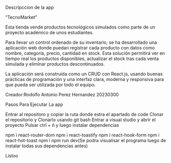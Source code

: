 Descripccion de la app

“TecnoMarket”

Esta tienda vende productos tecnológicos simulados como
parte de un proyecto académico de unos estudiantes.

Para llevar un control ordenado de su
inventario, se ha desarrollado una aplicación web donde
puedan registrar cada producto con datos como nombre, categoría, precio,
cantidad en stock. Esta solución permitirá ver en tiempo real los productos
disponibles, actualizar el stock tras cada venta simulada y eliminar productos
descontinuados.

La aplicación será construida como un CRUD con React.js,
usando buenas prácticas de programación y una interfaz clara, moderna y
responsiva para que pueda ser utilizada por todo el equipo.


Creador:Rodolfo Antonio Perez Hernandez 20230300

Pasos Para Ejecutar La app

Entrar al repositoro y copiar la ruta donde estra el apartado de code
Clonar el repositorio y Clonarlo usando git bash
Entrar a visual studio y abrir el proyecto
Pulsar ctrl + ñ y luego instalar dependencias

npm i react-router-dom
npm i  react-toastify
npm i react-hook-form
npm i react-hot-toast
npm i
npm run dev(Se podra visualisar el programa luego de instalar todas sus dependencias antes)

Listoo

